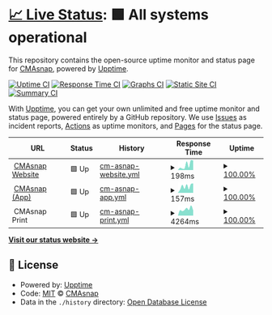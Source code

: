 # [📈 Live Status](https://status.cmasnap.com): <!--live status--> **🟩 All systems operational**

This repository contains the open-source uptime monitor and status page for [CMAsnap](https://cmasnap.com), powered by [Upptime](https://github.com/upptime/upptime).

[![Uptime CI](https://github.com/CMAsnap/status/workflows/Uptime%20CI/badge.svg)](https://github.com/CMAsnap/status/actions?query=workflow%3A%22Uptime+CI%22)
[![Response Time CI](https://github.com/CMAsnap/status/workflows/Response%20Time%20CI/badge.svg)](https://github.com/CMAsnap/status/actions?query=workflow%3A%22Response+Time+CI%22)
[![Graphs CI](https://github.com/CMAsnap/status/workflows/Graphs%20CI/badge.svg)](https://github.com/CMAsnap/status/actions?query=workflow%3A%22Graphs+CI%22)
[![Static Site CI](https://github.com/CMAsnap/status/workflows/Static%20Site%20CI/badge.svg)](https://github.com/CMAsnap/status/actions?query=workflow%3A%22Static+Site+CI%22)
[![Summary CI](https://github.com/CMAsnap/status/workflows/Summary%20CI/badge.svg)](https://github.com/CMAsnap/status/actions?query=workflow%3A%22Summary+CI%22)

With [Upptime](https://upptime.js.org), you can get your own unlimited and free uptime monitor and status page, powered entirely by a GitHub repository. We use [Issues](https://github.com/CMAsnap/status/issues) as incident reports, [Actions](https://github.com/CMAsnap/status/actions) as uptime monitors, and [Pages](https://status.cmasnap.com) for the status page.

<!--start: status pages-->
<!-- This summary is generated by Upptime (https://github.com/upptime/upptime) -->
<!-- Do not edit this manually, your changes will be overwritten -->
<!-- prettier-ignore -->
| URL | Status | History | Response Time | Uptime |
| --- | ------ | ------- | ------------- | ------ |
| <img alt="" src="https://favicons.githubusercontent.com/cmasnap.com" height="13"> [CMAsnap Website](https://cmasnap.com/) | 🟩 Up | [cm-asnap-website.yml](https://github.com/CMAsnap/status/commits/HEAD/history/cm-asnap-website.yml) | <details><summary><img alt="Response time graph" src="./graphs/cm-asnap-website/response-time-week.png" height="20"> 198ms</summary><br><a href="https://status.cmasnap.com/history/cm-asnap-website"><img alt="Response time 266" src="https://img.shields.io/endpoint?url=https%3A%2F%2Fraw.githubusercontent.com%2FCMAsnap%2Fstatus%2FHEAD%2Fapi%2Fcm-asnap-website%2Fresponse-time.json"></a><br><a href="https://status.cmasnap.com/history/cm-asnap-website"><img alt="24-hour response time 377" src="https://img.shields.io/endpoint?url=https%3A%2F%2Fraw.githubusercontent.com%2FCMAsnap%2Fstatus%2FHEAD%2Fapi%2Fcm-asnap-website%2Fresponse-time-day.json"></a><br><a href="https://status.cmasnap.com/history/cm-asnap-website"><img alt="7-day response time 198" src="https://img.shields.io/endpoint?url=https%3A%2F%2Fraw.githubusercontent.com%2FCMAsnap%2Fstatus%2FHEAD%2Fapi%2Fcm-asnap-website%2Fresponse-time-week.json"></a><br><a href="https://status.cmasnap.com/history/cm-asnap-website"><img alt="30-day response time 250" src="https://img.shields.io/endpoint?url=https%3A%2F%2Fraw.githubusercontent.com%2FCMAsnap%2Fstatus%2FHEAD%2Fapi%2Fcm-asnap-website%2Fresponse-time-month.json"></a><br><a href="https://status.cmasnap.com/history/cm-asnap-website"><img alt="1-year response time 266" src="https://img.shields.io/endpoint?url=https%3A%2F%2Fraw.githubusercontent.com%2FCMAsnap%2Fstatus%2FHEAD%2Fapi%2Fcm-asnap-website%2Fresponse-time-year.json"></a></details> | <details><summary><a href="https://status.cmasnap.com/history/cm-asnap-website">100.00%</a></summary><a href="https://status.cmasnap.com/history/cm-asnap-website"><img alt="All-time uptime 100.00%" src="https://img.shields.io/endpoint?url=https%3A%2F%2Fraw.githubusercontent.com%2FCMAsnap%2Fstatus%2FHEAD%2Fapi%2Fcm-asnap-website%2Fuptime.json"></a><br><a href="https://status.cmasnap.com/history/cm-asnap-website"><img alt="24-hour uptime 100.00%" src="https://img.shields.io/endpoint?url=https%3A%2F%2Fraw.githubusercontent.com%2FCMAsnap%2Fstatus%2FHEAD%2Fapi%2Fcm-asnap-website%2Fuptime-day.json"></a><br><a href="https://status.cmasnap.com/history/cm-asnap-website"><img alt="7-day uptime 100.00%" src="https://img.shields.io/endpoint?url=https%3A%2F%2Fraw.githubusercontent.com%2FCMAsnap%2Fstatus%2FHEAD%2Fapi%2Fcm-asnap-website%2Fuptime-week.json"></a><br><a href="https://status.cmasnap.com/history/cm-asnap-website"><img alt="30-day uptime 100.00%" src="https://img.shields.io/endpoint?url=https%3A%2F%2Fraw.githubusercontent.com%2FCMAsnap%2Fstatus%2FHEAD%2Fapi%2Fcm-asnap-website%2Fuptime-month.json"></a><br><a href="https://status.cmasnap.com/history/cm-asnap-website"><img alt="1-year uptime 100.00%" src="https://img.shields.io/endpoint?url=https%3A%2F%2Fraw.githubusercontent.com%2FCMAsnap%2Fstatus%2FHEAD%2Fapi%2Fcm-asnap-website%2Fuptime-year.json"></a></details>
| <img alt="" src="https://app.cmasnap.com/static/media/favicon/apple-icon-180.png" height="13"> [CMAsnap (App)](https://app.cmasnap.com/api/ping/) | 🟩 Up | [cm-asnap-app.yml](https://github.com/CMAsnap/status/commits/HEAD/history/cm-asnap-app.yml) | <details><summary><img alt="Response time graph" src="./graphs/cm-asnap-app/response-time-week.png" height="20"> 157ms</summary><br><a href="https://status.cmasnap.com/history/cm-asnap-app"><img alt="Response time 193" src="https://img.shields.io/endpoint?url=https%3A%2F%2Fraw.githubusercontent.com%2FCMAsnap%2Fstatus%2FHEAD%2Fapi%2Fcm-asnap-app%2Fresponse-time.json"></a><br><a href="https://status.cmasnap.com/history/cm-asnap-app"><img alt="24-hour response time 231" src="https://img.shields.io/endpoint?url=https%3A%2F%2Fraw.githubusercontent.com%2FCMAsnap%2Fstatus%2FHEAD%2Fapi%2Fcm-asnap-app%2Fresponse-time-day.json"></a><br><a href="https://status.cmasnap.com/history/cm-asnap-app"><img alt="7-day response time 157" src="https://img.shields.io/endpoint?url=https%3A%2F%2Fraw.githubusercontent.com%2FCMAsnap%2Fstatus%2FHEAD%2Fapi%2Fcm-asnap-app%2Fresponse-time-week.json"></a><br><a href="https://status.cmasnap.com/history/cm-asnap-app"><img alt="30-day response time 179" src="https://img.shields.io/endpoint?url=https%3A%2F%2Fraw.githubusercontent.com%2FCMAsnap%2Fstatus%2FHEAD%2Fapi%2Fcm-asnap-app%2Fresponse-time-month.json"></a><br><a href="https://status.cmasnap.com/history/cm-asnap-app"><img alt="1-year response time 193" src="https://img.shields.io/endpoint?url=https%3A%2F%2Fraw.githubusercontent.com%2FCMAsnap%2Fstatus%2FHEAD%2Fapi%2Fcm-asnap-app%2Fresponse-time-year.json"></a></details> | <details><summary><a href="https://status.cmasnap.com/history/cm-asnap-app">100.00%</a></summary><a href="https://status.cmasnap.com/history/cm-asnap-app"><img alt="All-time uptime 99.94%" src="https://img.shields.io/endpoint?url=https%3A%2F%2Fraw.githubusercontent.com%2FCMAsnap%2Fstatus%2FHEAD%2Fapi%2Fcm-asnap-app%2Fuptime.json"></a><br><a href="https://status.cmasnap.com/history/cm-asnap-app"><img alt="24-hour uptime 100.00%" src="https://img.shields.io/endpoint?url=https%3A%2F%2Fraw.githubusercontent.com%2FCMAsnap%2Fstatus%2FHEAD%2Fapi%2Fcm-asnap-app%2Fuptime-day.json"></a><br><a href="https://status.cmasnap.com/history/cm-asnap-app"><img alt="7-day uptime 100.00%" src="https://img.shields.io/endpoint?url=https%3A%2F%2Fraw.githubusercontent.com%2FCMAsnap%2Fstatus%2FHEAD%2Fapi%2Fcm-asnap-app%2Fuptime-week.json"></a><br><a href="https://status.cmasnap.com/history/cm-asnap-app"><img alt="30-day uptime 100.00%" src="https://img.shields.io/endpoint?url=https%3A%2F%2Fraw.githubusercontent.com%2FCMAsnap%2Fstatus%2FHEAD%2Fapi%2Fcm-asnap-app%2Fuptime-month.json"></a><br><a href="https://status.cmasnap.com/history/cm-asnap-app"><img alt="1-year uptime 99.94%" src="https://img.shields.io/endpoint?url=https%3A%2F%2Fraw.githubusercontent.com%2FCMAsnap%2Fstatus%2FHEAD%2Fapi%2Fcm-asnap-app%2Fuptime-year.json"></a></details>
| <img alt="" src="https://favicons.githubusercontent.com/print-cmasnap.herokuapp.com" height="13"> CMAsnap Print | 🟩 Up | [cm-asnap-print.yml](https://github.com/CMAsnap/status/commits/HEAD/history/cm-asnap-print.yml) | <details><summary><img alt="Response time graph" src="./graphs/cm-asnap-print/response-time-week.png" height="20"> 4264ms</summary><br><a href="https://status.cmasnap.com/history/cm-asnap-print"><img alt="Response time 4901" src="https://img.shields.io/endpoint?url=https%3A%2F%2Fraw.githubusercontent.com%2FCMAsnap%2Fstatus%2FHEAD%2Fapi%2Fcm-asnap-print%2Fresponse-time.json"></a><br><a href="https://status.cmasnap.com/history/cm-asnap-print"><img alt="24-hour response time 3490" src="https://img.shields.io/endpoint?url=https%3A%2F%2Fraw.githubusercontent.com%2FCMAsnap%2Fstatus%2FHEAD%2Fapi%2Fcm-asnap-print%2Fresponse-time-day.json"></a><br><a href="https://status.cmasnap.com/history/cm-asnap-print"><img alt="7-day response time 4264" src="https://img.shields.io/endpoint?url=https%3A%2F%2Fraw.githubusercontent.com%2FCMAsnap%2Fstatus%2FHEAD%2Fapi%2Fcm-asnap-print%2Fresponse-time-week.json"></a><br><a href="https://status.cmasnap.com/history/cm-asnap-print"><img alt="30-day response time 4658" src="https://img.shields.io/endpoint?url=https%3A%2F%2Fraw.githubusercontent.com%2FCMAsnap%2Fstatus%2FHEAD%2Fapi%2Fcm-asnap-print%2Fresponse-time-month.json"></a><br><a href="https://status.cmasnap.com/history/cm-asnap-print"><img alt="1-year response time 4901" src="https://img.shields.io/endpoint?url=https%3A%2F%2Fraw.githubusercontent.com%2FCMAsnap%2Fstatus%2FHEAD%2Fapi%2Fcm-asnap-print%2Fresponse-time-year.json"></a></details> | <details><summary><a href="https://status.cmasnap.com/history/cm-asnap-print">100.00%</a></summary><a href="https://status.cmasnap.com/history/cm-asnap-print"><img alt="All-time uptime 99.97%" src="https://img.shields.io/endpoint?url=https%3A%2F%2Fraw.githubusercontent.com%2FCMAsnap%2Fstatus%2FHEAD%2Fapi%2Fcm-asnap-print%2Fuptime.json"></a><br><a href="https://status.cmasnap.com/history/cm-asnap-print"><img alt="24-hour uptime 100.00%" src="https://img.shields.io/endpoint?url=https%3A%2F%2Fraw.githubusercontent.com%2FCMAsnap%2Fstatus%2FHEAD%2Fapi%2Fcm-asnap-print%2Fuptime-day.json"></a><br><a href="https://status.cmasnap.com/history/cm-asnap-print"><img alt="7-day uptime 100.00%" src="https://img.shields.io/endpoint?url=https%3A%2F%2Fraw.githubusercontent.com%2FCMAsnap%2Fstatus%2FHEAD%2Fapi%2Fcm-asnap-print%2Fuptime-week.json"></a><br><a href="https://status.cmasnap.com/history/cm-asnap-print"><img alt="30-day uptime 99.94%" src="https://img.shields.io/endpoint?url=https%3A%2F%2Fraw.githubusercontent.com%2FCMAsnap%2Fstatus%2FHEAD%2Fapi%2Fcm-asnap-print%2Fuptime-month.json"></a><br><a href="https://status.cmasnap.com/history/cm-asnap-print"><img alt="1-year uptime 99.97%" src="https://img.shields.io/endpoint?url=https%3A%2F%2Fraw.githubusercontent.com%2FCMAsnap%2Fstatus%2FHEAD%2Fapi%2Fcm-asnap-print%2Fuptime-year.json"></a></details>

<!--end: status pages-->

[**Visit our status website →**](https://status.cmasnap.com)

## 📄 License

- Powered by: [Upptime](https://github.com/upptime/upptime)
- Code: [MIT](./LICENSE) © [CMAsnap](https://cmasnap.com)
- Data in the `./history` directory: [Open Database License](https://opendatacommons.org/licenses/odbl/1-0/)
